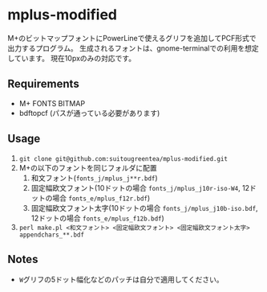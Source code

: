 mplus-modified
==============
M+のビットマップフォントにPowerLineで使えるグリフを追加してPCF形式で出力するプログラム。
生成されるフォントは、gnome-terminalでの利用を想定しています。
現在10pxのみの対応です。

Requirements
------------
* M+ FONTS BITMAP
* bdftopcf (パスが通っている必要があります)

Usage
-----
1. `git clone git@github.com:suitougreentea/mplus-modified.git`
2. M+の以下のフォントを同じフォルダに配置
    1. 和文フォント(`fonts_j/mplus_j**r.bdf`)
    2. 固定幅欧文フォント(10ドットの場合 `fonts_j/mplus_j10r-iso-W4`, 12ドットの場合 `fonts_e/mplus_f12r.bdf`)
    3. 固定幅欧文フォント太字(10ドットの場合 `fonts_j/mplus_j10b-iso.bdf`, 12ドットの場合 `fonts_e/mplus_f12b.bdf`)
3. `perl make.pl <和文フォント> <固定幅欧文フォント> <固定幅欧文フォント太字> appendchars_**.bdf`

Notes
-----
* `W`グリフの5ドット幅化などのパッチは自分で適用してください。
